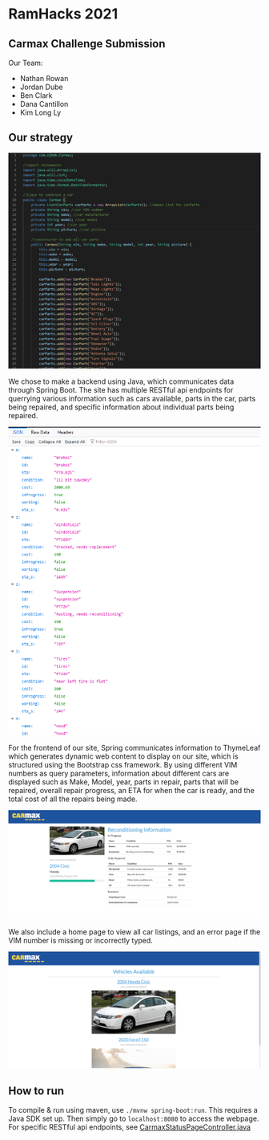 # RamHacks 2021

## Carmax Challenge Submission

Our Team:

 - Nathan Rowan
 - Jordan Dube
 - Ben Clark
 - Dana Cantillon
 - Kim Long Ly

## Our strategy

![](./screenshots/code.png)

We chose to make a backend using Java, which communicates data through Spring Boot. The site has multiple RESTful api endpoints for querrying various information such as cars available, parts in the car, parts being repaired, and specific information about individual parts being repaired.

![](./screenshots/rest_api.png)

For the frontend of our site, Spring communicates information to ThymeLeaf which generates dynamic web content to display on our site, which is structured using the Bootstrap css framework. By using different VIM numbers as query parameters, information about different cars are displayed such as Make, Model, year, parts in repair, parts that will be repaired, overall repair progress, an ETA for when the car is ready, and the total cost of all the repairs being made. 

![](./screenshots/status.png)

We also include a home page to view all car listings, and an error page if the VIM number is missing or incorrectly typed.

![](./screenshots/home.png)

## How to run

To compile & run using maven, use `./mvnw spring-boot:run`. This requires a Java SDK set up. Then simply go to `localhost:8080` to access the webpage. For specific RESTful api endpoints, see [CarmaxStatusPageController.java](src/main/java/com/njbdk/Carmax/CarmaxStatusPageController.java)

